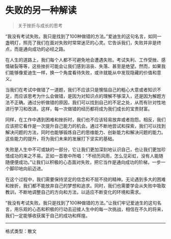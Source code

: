 # 失败的另一种解读
> 关于挫折与成长的思考

“我没有考试失败。我只是找到了100种做错的方法。”爱迪生的这句名言，如同一盏明灯，照亮了我们在面对失败时常常迷茫的心灵。它告诉我们，失败并非是终点，而是通向成功的必经之路。

在人生的道路上，我们每个人都不可避免地会遭遇失败。考试失利、工作受挫、感情破裂等等，这些挫折可能会让我们感到沮丧、失落、甚至是绝望。然而，如果我们能够像爱迪生一样，换一个角度看待失败，或许就能从中发现隐藏的价值和意义。

当我们在考试中做错了一道题，我们不应该只是懊恼自己的粗心大意或者知识不足，而应该思考为什么会做错，是因为对知识点的理解不够深入，还是因为解题方法不正确。通过分析做错的原因，我们可以找到自己的不足之处，从而有针对性地进行学习和改进。这样，每一次做错的经历都将成为我们成长的宝贵财富。

同样，在工作中遇到困难和挫折时，我们也不应该轻易放弃或者抱怨。相反，我们应该把它看作是一次提升自己能力的机会。通过不断地尝试和探索，我们可以找到解决问题的方法，同时也能够锻炼自己的思维能力、创新能力和解决问题的能力。这些能力的提升，将为我们未来的发展打下坚实的基础。

失败是人生中不可或缺的一部分，它让我们更加深刻地认识自己，也让我们更加珍惜成功的来之不易。正如一首歌中所唱：“不经历风雨，怎么见彩虹，没有人能随随便便成功。”让我们以积极的心态面对失败，把它当作是通向成功的阶梯，一步一个脚印地向前迈进。

在这个过程中，我们需要保持坚定的信念和不屈不挠的精神。无论遇到多大的困难和挫折，我们都不能放弃自己的梦想和追求。同时，我们也需要学会从失败中吸取教训，不断地调整自己的方向和方法，以适应不断变化的环境和需求。

“我没有考试失败。我只是找到了100种做错的方法。”让我们牢记爱迪生的这句名言，用乐观的心态和积极的行动去迎接人生中的每一次挑战，相信在不久的将来，我们一定能够收获属于自己的成功和辉煌。

---

格式类型：散文

